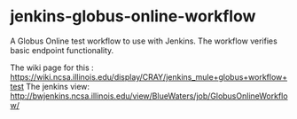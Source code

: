 # jenkins-globus-online-workflow
A Globus Online test workflow to use with Jenkins.  The workflow verifies basic endpoint functionality.

The wiki page for this : https://wiki.ncsa.illinois.edu/display/CRAY/jenkins_mule+globus+workflow+test
The jenkins view: http://bwjenkins.ncsa.illinois.edu/view/BlueWaters/job/GlobusOnlineWorkflow/
